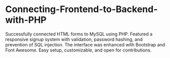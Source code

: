 # Connecting-Frontend-to-Backend-with-PHP
Successfully connected HTML forms to MySQL using PHP. Featured a responsive signup system with validation, password hashing, and prevention of SQL injection. The interface was enhanced with Bootstrap and Font Awesome. Easy setup, customizable, and open for contributions.

